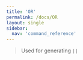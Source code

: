```yaml
---
title: 'OR'
permalink: /docs/OR
layout: single
sidebar:
  nav: 'command_reference'
---
```





> Used for generating `||`







